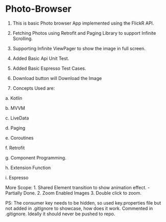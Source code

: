 # Photo-Browser
1. This is basic Photo browser App implemented using the FlickR API.
2. Fetching Photos using Retrofit and Paging Library to support Infinite Scrolling.
3. Supporting Infinite ViewPager to show the image in full screen. 
4. Added Basic Api Unit Test.
5. Added Basic Espresso Test Cases.
6. Download button will Download the Image

7. Concepts Used are:

  a. Kotlin
  
  b. MVVM
  
  c. LiveData
  
  d. Paging
  
  e. Coroutines
  
  f. Retrofit
  
  g. Component Programming.
  
  h. Extension Function
  
  i. Espresso
  
  More Scope:
    1. Shared Element transition to show animation effect. - Partially Done.
    2. Zoom Enabled Images
    3. Double click to zoom.
  
PS: The consumer key needs to be hidden, so used key.properties file but not added in .gitIgnore to showcase, how does it work.
Commented in .gitignore. Ideally it should never be pushed to repo.
